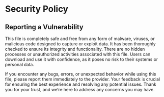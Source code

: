 # Security Policy
## Reporting a Vulnerability

This file is completely safe and free from any form of malware, viruses, or malicious code designed to capture or exploit data. It has been thoroughly checked to ensure its integrity and functionality. There are no hidden processes or unauthorized activities associated with this file. Users can download and use it with confidence, as it poses no risk to their systems or personal data.

If you encounter any bugs, errors, or unexpected behavior while using this file, please report them immediately to the provider. Your feedback is crucial for ensuring the best experience and resolving any potential issues. Thank you for your trust, and we’re here to address any concerns you may have.

